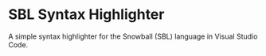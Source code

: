 # SBL Syntax Highlighter

A simple syntax highlighter for the Snowball (SBL) language in Visual Studio Code.
